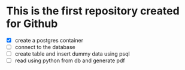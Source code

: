 # This is the first repository created for Github

- [x] create a postgres container
- [ ] connect to the database
- [ ] create table and insert dummy data using psql
- [ ] read using python from db and generate pdf
